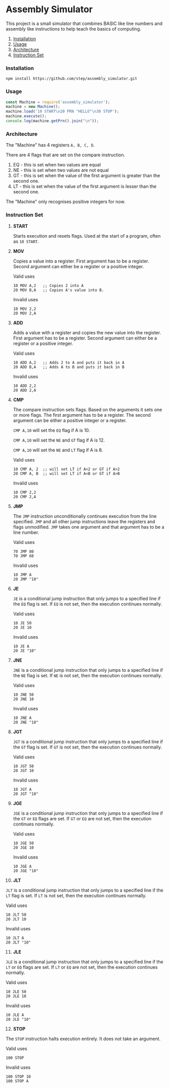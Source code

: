 # Assembly Simulator

This project is a small simulator that combines BASIC like line numbers and assembly like instructions to help teach the basics of computing.


1. [Installation](#installation)
2. [Usage](#usage)
3. [Architecture](#architecture)
4. [Instruction Set](#instruction-set)

### Installation

`npm install https://github.com/step/assembly_simulator.git`


### Usage

```javascript
const Machine = require('assembly_simulator');
machine = new Machine();
machine.load('10 START\n20 PRN "HELLO"\n30 STOP');
machine.execute();
console.log(machine.getPrn().join("\n"));
```


### Architecture

The "Machine" has 4 registers `A, B, C, D`.

There are 4 flags that are set on the compare instruction.

1. EQ - this is set when two values are equal
2. NE - this is set when two values are not equal
3. GT - this is set when the value of the first argument is greater than the second one.
4. LT - this is set when the value of the first argument is lesser than the second one.

The "Machine" only recognises positive integers for now.

### Instruction Set
1. **START**

   Starts execution and resets flags. Used at the start of a program, often as `10 START`.


2. **MOV**

   Copies a value into a register. First argument has to be a register. Second argument can either be a register or a positive integer.

   Valid uses
   ```
   10 MOV A,2   ;; Copies 2 into A
   20 MOV B,A   ;; Copies A's value into B.
   ```

   Invalid uses
   ```
   10 MOV 2,2
   20 MOV 2,A
   ```

3. **ADD**

   Adds a value with a register and copies the new value into the register. First argument has to be a register. Second argument can either be a register or a positive integer.

   Valid uses
   ```
   10 ADD A,2   ;; Adds 2 to A and puts it back in A
   20 ADD B,A   ;; Adds A to B and puts it back in B
   ```
   Invalid uses
   ```
   10 ADD 2,2
   20 ADD 2,A
   ```

4. **CMP**

   The compare instruction sets flags. Based on the arguments it sets one or more flags. The first argument has to be a register. The second argument can be either a positive integer or a register.

   `CMP A,10` will set the `EQ` flag if A is 10.

   `CMP A,10` will set the `NE` and `GT` flag if A is 12.

   `CMP A,10` will set the `NE` and `LT` flag if A is 8.

   Valid uses
   ```
   10 CMP A, 2  ;; will set LT if A<2 or GT if A>2
   20 CMP A, B  ;; will set LT if A<B or GT if A>B
   ```

   Invalid uses
   ```
   10 CMP 2,2
   20 CMP 2,A
   ```
5. **JMP**

   The `JMP` instruction unconditionally continues execution from the line specified. `JMP` and all other jump instructions leave the registers and flags unmodified. `JMP` takes one argument and that argument has to be a line number.

   Valid uses
   ```
   70 JMP 80
   70 JMP 60
   ```

   Invalid uses
   ```
   10 JMP A
   20 JMP "10"
   ```

6. **JE**

   `JE` is a conditional jump instruction that only jumps to a specified line if the `EQ` flag is set. If `EQ` is not set, then the execution continues normally.

   Valid uses
   ```
   10 JE 50
   20 JE 10
   ```

   Invalid uses
   ```
   10 JE A
   20 JE "10"
   ```

7. **JNE**

   `JNE` is a conditional jump instruction that only jumps to a specified line if the `NE` flag is set. If `NE` is not set, then the execution continues normally.

   Valid uses
   ```
   10 JNE 50
   20 JNE 10
   ```

   Invalid uses
   ```
   10 JNE A
   20 JNE "10"
   ```

8. **JGT**

   `JGT` is a conditional jump instruction that only jumps to a specified line if the `GT` flag is set. If `GT` is not set, then the execution continues normally.

   Valid uses
   ```
   10 JGT 50
   20 JGT 10
   ```

   Invalid uses
   ```
   10 JGT A
   20 JGT "10"
   ```

9. **JGE**

   `JGE` is a conditional jump instruction that only jumps to a specified line if the `GT` or `EQ` flags are set. If `GT` or `EQ` are not set, then the execution continues normally.

   Valid uses
   ```
   10 JGE 50
   20 JGE 10
   ```

   Invalid uses
   ```
   10 JGE A
   20 JGE "10"
   ```

10. **JLT**

   `JLT` is a conditional jump instruction that only jumps to a specified line if the `LT` flag is set. If `LT` is not set, then the execution continues normally.

   Valid uses
   ```
   10 JLT 50
   20 JLT 10
   ```

   Invalid uses
   ```
   10 JLT A
   20 JLT "10"
   ```

11. **JLE**

   `JLE` is a conditional jump instruction that only jumps to a specified line if the `LT` or `EQ` flags are set. If `LT` or `EQ` are not set, then the execution continues normally.

   Valid uses
   ```
   10 JLE 50
   20 JLE 10
   ```

   Invalid uses
   ```
   10 JLE A
   20 JLE "10"
   ```

12. **STOP**

   The `STOP` instruction halts execution entirely. It does not take an argument.

   Valid uses
   ```
   100 STOP
   ```

   Invalid uses
   ```
   100 STOP 10
   100 STOP A
   ```
